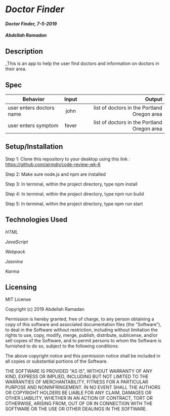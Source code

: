 # _Doctor Finder_

#### _Doctor Finder, 7-5-2019_

#### _Abdellah Ramadan_

## Description

_This is an app to help the user find doctors and information on doctors in their area.

## Spec

|       Behavior                 | Input | Output |
| ------------------------------ |:-----:| ------:|
|  user enters doctors name      | john | list of doctors in the Portland Oregon area |
|  user enters symptom           | fever | list of doctors in the Portland Oregon area |




## Setup/Installation

Step 1: Clone this repository to your desktop using this link : https://github.com/ajrmdn/code-review-wk-6

Step 2: Make sure node.js and npm are installed

Step 3: In terminal, within the project directory, type npm install

Step 4: In terminal, within the project directory, type npm run build

Step 5: In terminal, within the project directory, type npm run start

## Technologies Used

_HTML_

_JavaScript_

_Webpack_

_Jasmine_

_Karma_

## Licensing

MIT License

Copyright (c) 2019 Abdellah Ramadan

Permission is hereby granted, free of charge, to any person obtaining a copy
of this software and associated documentation files (the "Software"), to deal
in the Software without restriction, including without limitation the rights
to use, copy, modify, merge, publish, distribute, sublicense, and/or sell
copies of the Software, and to permit persons to whom the Software is
furnished to do so, subject to the following conditions:

The above copyright notice and this permission notice shall be included in all
copies or substantial portions of the Software.

THE SOFTWARE IS PROVIDED "AS IS", WITHOUT WARRANTY OF ANY KIND, EXPRESS OR
IMPLIED, INCLUDING BUT NOT LIMITED TO THE WARRANTIES OF MERCHANTABILITY,
FITNESS FOR A PARTICULAR PURPOSE AND NONINFRINGEMENT. IN NO EVENT SHALL THE
AUTHORS OR COPYRIGHT HOLDERS BE LIABLE FOR ANY CLAIM, DAMAGES OR OTHER
LIABILITY, WHETHER IN AN ACTION OF CONTRACT, TORT OR OTHERWISE, ARISING FROM,
OUT OF OR IN CONNECTION WITH THE SOFTWARE OR THE USE OR OTHER DEALINGS IN THE
SOFTWARE.
